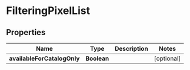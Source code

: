 # FilteringPixelList

## Properties
Name | Type | Description | Notes
------------ | ------------- | ------------- | -------------
**availableForCatalogOnly** | **Boolean** |  |  [optional]

